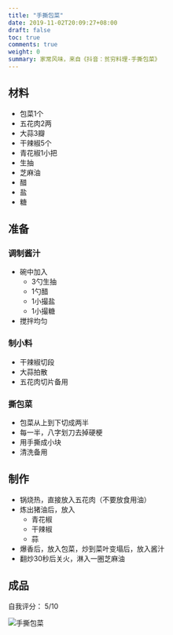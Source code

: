 ```yaml
---
title: "手撕包菜"
date: 2019-11-02T20:09:27+08:00
draft: false
toc: true
comments: true
weight: 0
summary: 家常风味，来自《抖音：贫穷料理-手撕包菜》
---
```



## 材料

* 包菜1个
* 五花肉2两
* 大蒜3瓣
* 干辣椒5个
* 青花椒1小把
* 生抽
* 芝麻油
* 醋
* 盐
* 糖

## 准备

### 调制酱汁

* 碗中加入
  * 3勺生抽
  * 1勺醋
  * 1小撮盐
  * 1小撮糖
* 搅拌均匀

### 制小料

* 干辣椒切段
* 大蒜拍散
* 五花肉切片备用

### 撕包菜

* 包菜从上到下切成两半
* 每一半，八字划刀去掉硬梗
* 用手撕成小块
* 清洗备用

## 制作

* 锅烧热，直接放入五花肉（不要放食用油）
* 炼出猪油后，放入
  * 青花椒
  * 干辣椒
  * 蒜
* 爆香后，放入包菜，炒到菜叶变塌后，放入酱汁
* 翻炒30秒后关火，淋入一圈芝麻油

## 成品

自我评分： 5/10

![手撕包菜](/image/手撕包菜.jpeg)
